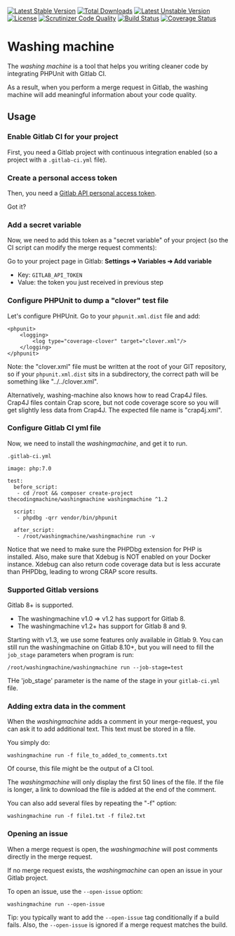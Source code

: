 [![Latest Stable Version](https://poser.pugx.org/thecodingmachine/washingmachine/v/stable)](https://packagist.org/packages/thecodingmachine/washingmachine)
[![Total Downloads](https://poser.pugx.org/thecodingmachine/washingmachine/downloads)](https://packagist.org/packages/thecodingmachine/washingmachine)
[![Latest Unstable Version](https://poser.pugx.org/thecodingmachine/washingmachine/v/unstable)](https://packagist.org/packages/thecodingmachine/washingmachine)
[![License](https://poser.pugx.org/thecodingmachine/washingmachine/license)](https://packagist.org/packages/thecodingmachine/washingmachine)
[![Scrutinizer Code Quality](https://scrutinizer-ci.com/g/thecodingmachine/washingmachine/badges/quality-score.png?b=1.3)](https://scrutinizer-ci.com/g/thecodingmachine/washingmachine/?branch=1.3)
[![Build Status](https://travis-ci.org/thecodingmachine/washingmachine.svg?branch=1.3)](https://travis-ci.org/thecodingmachine/washingmachine)
[![Coverage Status](https://coveralls.io/repos/thecodingmachine/washingmachine/badge.svg?branch=1.3&service=github)](https://coveralls.io/github/thecodingmachine/washingmachine?branch=1.3)


# Washing machine

The *washing machine* is a tool that helps you writing cleaner code by integrating PHPUnit with Gitlab CI.

As a result, when you perform a merge request in Gitlab, the washing machine will add meaningful information about your code quality.

## Usage

### Enable Gitlab CI for your project

First, you need a Gitlab project with continuous integration enabled (so a project with a `.gitlab-ci.yml` file).

### Create a personal access token

Then, you need a [Gitlab API personal access token](https://docs.gitlab.com/ce/api/README.html#personal-access-tokens).

Got it?

### Add a secret variable

Now, we need to add this token as a "secret variable" of your project (so the CI script can modify the merge request comments):

Go to your project page in Gitlab: **Settings ➔ Variables ➔ Add variable**

- Key: `GITLAB_API_TOKEN`
- Value: the token you just received in previous step

### Configure PHPUnit to dump a "clover" test file


Let's configure PHPUnit. Go to your `phpunit.xml.dist` file and add:

```
<phpunit>
    <logging>
        <log type="coverage-clover" target="clover.xml"/>
    </logging>
</phpunit>
```

Note: the "clover.xml" file must be written at the root of your GIT repository, so if your `phpunit.xml.dist` sits in a subdirectory, the correct path will be something like "../../clover.xml".

Alternatively, washing-machine also knows how to read Crap4J files. Crap4J files contain Crap score, but not code coverage score so you will get slightly less data from Crap4J. The expected file name is "crap4j.xml".

### Configure Gitlab CI yml file

Now, we need to install the *washingmachine*, and get it to run.

`.gitlab-ci.yml`
```
image: php:7.0

test:
  before_script:
   - cd /root && composer create-project thecodingmachine/washingmachine washingmachine ^1.2
 
  script:
   - phpdbg -qrr vendor/bin/phpunit
 
  after_script:
   - /root/washingmachine/washingmachine run -v
```

Notice that we need to make sure the PHPDbg extension for PHP is installed. Also, make sure that Xdebug is NOT enabled on your Docker instance. Xdebug can also return code coverage data but is less accurate than PHPDbg, leading to wrong CRAP score results.

### Supported Gitlab versions

Gitlab 8+ is supported.

- The washingmachine v1.0 => v1.2 has support for Gitlab 8.
- The washingmachine v1.2+ has support for Gitlab 8 and 9.

Starting with v1.3, we use some features only available in Gitlab 9.
You can still run the washingmachine on Gitlab 8.10+, but you will need to fill the `job_stage` parameters when program is run:
 
    /root/washingmachine/washingmachine run --job-stage=test
 
THe 'job_stage' parameter is the name of the stage in your `gitlab-ci.yml` file.

### Adding extra data in the comment

When the *washingmachine* adds a comment in your merge-request, you can ask it to add additional text.
This text must be stored in a file.

You simply do:

```
washingmachine run -f file_to_added_to_comments.txt
```

Of course, this file might be the output of a CI tool.

The *washingmachine* will only display the first 50 lines of the file. If the file is longer, a link to download the file is added at the end of the comment.

You can also add several files by repeating the "-f" option:

```
washingmachine run -f file1.txt -f file2.txt
```

### Opening an issue

When a merge request is open, the *washingmachine* will post comments directly in the merge request.

If no merge request exists, the *washingmachine* can open an issue in your Gitlab project.

To open an issue, use the `--open-issue` option:

```
washingmachine run --open-issue
```

Tip: you typically want to add the `--open-issue` tag conditionally if a build fails. Also, the `--open-issue` is ignored if a merge request matches the build.
